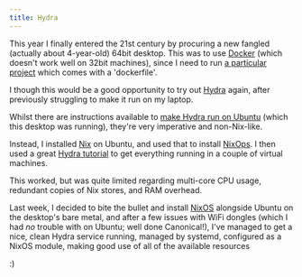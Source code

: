 ```yaml
---
title: Hydra
---
```


This year I finally entered the 21st century by procuring a new fangled
(actually about 4-year-old) 64bit desktop. This was to use
[Docker](https://www.docker.com) (which doesn't work well on 32bit machines),
since I need to run
[a particular project](https://github.com/TheoryMine/IsaPlanner) which comes
with a 'dockerfile'.

I though this would be a good opportunity to try out
[Hydra](https://nixos.org/hydra/) again, after previously struggling to make it
run on my laptop.

Whilst there are instructions available to [make Hydra run on
Ubuntu](https://nixos.org/wiki/Installing_Hydra_on_Ubuntu) (which this
desktop was running), they're very imperative and non-Nix-like.

Instead, I installed [Nix](http://nixos.org/nix) on Ubuntu, and used that to
install [NixOps](https://nixos.org/nixops). I then used a great
[Hydra tutorial](https://github.com/peti/hydra-tutorial) to get everything
running in a couple of virtual machines.

This worked, but was quite limited regarding multi-core CPU usage, redundant
copies of Nix stores, and RAM overhead.

Last week, I decided to bite the bullet and install [NixOS](http://nixos.org/)
alongside Ubuntu on the desktop's bare metal, and after a few issues with WiFi
dongles (which I had *no* trouble with on Ubuntu; well done Canonical!), I've
managed to get a nice, clean Hydra service running, managed by systemd,
configured as a NixOS module, making good use of all of the available resources

:)

